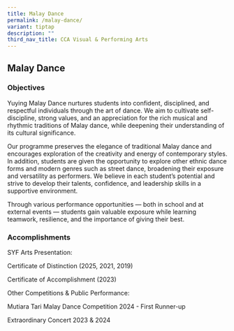```yaml
---
title: Malay Dance
permalink: /malay-dance/
variant: tiptap
description: ""
third_nav_title: CCA Visual & Performing Arts
---
```

<h2>Malay Dance</h2>
<h3>Objectives</h3>
<p>Yuying Malay Dance nurtures students into confident, disciplined, and
respectful individuals through the art of dance. We aim to cultivate self-discipline,
strong values, and an appreciation for the rich musical and rhythmic traditions
of Malay dance, while deepening their understanding of its cultural significance.</p>
<p>Our programme preserves the elegance of traditional Malay dance and encourages
exploration of the creativity and energy of contemporary styles. In addition,
students are given the opportunity to explore other ethnic dance forms
and modern genres such as street dance, broadening their exposure and versatility
as performers. We believe in each student’s potential and strive to develop
their talents, confidence, and leadership skills in a supportive environment.</p>
<p>Through various performance opportunities — both in school and at external
events — students gain valuable exposure while learning teamwork, resilience,
and the importance of giving their best.</p>
<h3>Accomplishments</h3>
<p>SYF Arts Presentation:</p>
<p>Certificate of Distinction (2025, 2021, 2019)</p>
<p>Certificate of Accomplishment (2023)</p>
<p>Other Competitions &amp; Public Performance:</p>
<p>Mutiara Tari Malay Dance Competition 2024 - First Runner-up</p>
<p>Extraordinary Concert 2023 &amp; 2024</p>
<p></p>
<p></p>